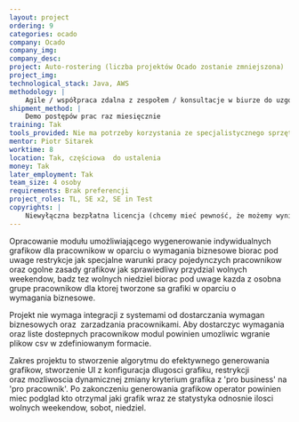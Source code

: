 ```yaml
---
layout: project
ordering: 9
categories: ocado
company: Ocado
company_img:
company_desc:
project: Auto-rostering (liczba projektów Ocado zostanie zmniejszona)
project_img:
technological_stack: Java, AWS
methodology: |
    Agile / współpraca zdalna z zespołem / konsultacje w biurze do uzgodnienia
shipment_method: |
    Demo postępów prac raz miesięcznie
training: Tak
tools_provided: Nie ma potrzeby korzystania ze specjalistycznego sprzętu
mentor: Piotr Sitarek
worktime: 8
location: Tak, częściowa ­ do ustalenia
money: Tak
later_employment: Tak
team_size: 4 osoby
requirements: Brak preferencji
project_roles: TL, SE x2, SE in Test
copyrights: |
    Niewyłączna bezpłatna licencja (chcemy mieć pewność, że możemy wyniki pracy wykorzystać w naszych projektach)
---
```

Opracowanie modułu umożliwiającego wygenerowanie indywidualnych grafikow dla pracownikow w oparciu o wymagania biznesowe biorac pod uwage restrykcje jak specjalne warunki pracy pojedynczych pracownikow oraz ogolne zasady grafikow jak sprawiedliwy przydzial wolnych weekendow, badz tez wolnych niedziel biorac pod uwage kazda z osobna grupe pracownikow dla ktorej tworzone sa grafiki w oparciu o wymagania biznesowe.

Projekt nie wymaga integracji z systemami od dostarczania wymagan biznesowych oraz  zarzadzania pracownikami. Aby dostarczyc wymagania oraz liste dostepnych pracownikow modul powinien umozliwic wgranie plikow csv w zdefiniowanym formacie.

Zakres projektu to stworzenie algorytmu do efektywnego generowania grafikow, stworzenie UI z konfiguracja dlugosci grafiku, restrykcji oraz mozliwoscia dynamicznej zmiany kryterium grafika z 'pro business' na 'pro pracownik'. Po zakonczeniu generowania grafikow operator powinien miec podglad kto otrzymal jaki grafik wraz ze statystyka odnosnie ilosci wolnych weekendow, sobot, niedziel.